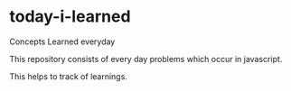 # today-i-learned
Concepts Learned everyday

This repository consists of every day problems which occur in javascript. 

This helps to track of learnings.
